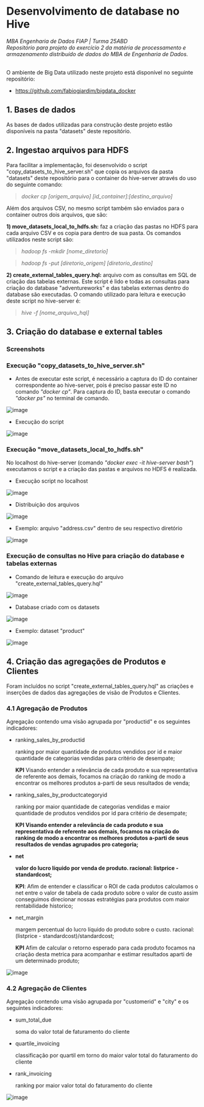 # <b>Desenvolvimento de database no Hive</b>
<i>MBA Engenharia de Dados FIAP | Turma 25ABD<br>
Repositório para projeto do exercício 2 da matéria de processamento e armazenamento distribuído de dados do MBA de Engenharia de Dados.</i><br><br>

O ambiente de Big Data utilizado neste projeto está disponível no seguinte repositório:
- https://github.com/fabiogjardim/bigdata_docker

## <b>1. Bases de dados</b>
As bases de dados utilizadas para construção deste projeto estão disponíveis na pasta "datasets" deste repositório.

## <b>2. Ingestao arquivos para HDFS </b>
Para facilitar a implementação, foi desenvolvido o script "copy_datasets_to_hive_server.sh" que copia os arquivos da pasta "datasets" deste repositório para o container do hive-server através do uso do seguinte comando:
><i>docker cp [origem_arquivo] [id_container]:[destino_arquivo]</i>

Além dos arquivos CSV, no mesmo script também são enviados para o container outros dois arquivos, que são:

<b>1) move_datasets_local_to_hdfs.sh:</b> faz a criação das pastas no HDFS para cada arquivo CSV e os copia para dentro de sua pasta. Os comandos utilizados neste script são:
><i>hadoop fs -mkdir [nome_diretorio]</i> 

><i>hadoop fs -put [diretorio_origem] [diretorio_destino]</i>

<b>2) create_external_tables_query.hql:</b> arquivo com as consultas em SQL de criação das tabelas externas. Este script é lido e todas as consultas para criação do database "adventureworks" e das tabelas externas dentro do database são executadas. O comando utilizado para leitura e execução deste script no hive-server é:
><i>hive -f [nome_arquivo_hql]</i>

## <b>3. Criação do database e external tables</b>

### <b>Screenshots</b>
### Execução "copy_datasets_to_hive_server.sh"

- Antes de executar este script, é necessário a captura do ID do container correspondente ao hive-server, pois é preciso passar este ID no comando <i>"docker cp"</i>. Para captura do ID, basta executar o comando <i>"docker ps"</i> no terminal de comando.

![image](https://github.com/R-Rostan/fiap_25abd_pd_ex2/blob/main/imgs/docker_cp_hive_server.png)

- Execução do script

![image](https://github.com/R-Rostan/fiap_25abd_pd_ex2/blob/main/imgs/execucao_copy_datasets.png)

### Execução "move_datasets_local_to_hdfs.sh"

No localhost do hive-server (comando <i>"docker exec -it hive-server bash"</i>) executamos o script e a criação das pastas e arquivos no HDFS é realizada.

- Execução script no localhost

![image](https://github.com/R-Rostan/fiap_25abd_pd_ex2/blob/main/imgs/execucao_move_datasets.png)

- Distribuição dos arquivos

![image](https://github.com/R-Rostan/fiap_25abd_pd_ex2/blob/main/imgs/pastas_hdfs.png)

- Exemplo: arquivo "address.csv" dentro de seu respectivo diretório

![image](https://github.com/R-Rostan/fiap_25abd_pd_ex2/blob/main/imgs/exemplo_arquivo_hdfs.png)

### Execução de consultas no Hive para criação do database e tabelas externas

- Comando de leitura e execução do arquivo "create_external_tables_query.hql"

![image](https://github.com/R-Rostan/fiap_25abd_pd_ex2/blob/main/imgs/execucao_create_external_tables.png)

- Database criado com os datasets

![image](https://github.com/R-Rostan/fiap_25abd_pd_ex2/blob/main/imgs/database_hdfs.png)

- Exemplo: dataset "product"

![image](https://github.com/R-Rostan/fiap_25abd_pd_ex2/blob/main/imgs/exemplo_dataset_hdfs.png)

## <b>4. Criação das agregações de Produtos e Clientes</b>
Foram incluídos no script "create_external_tables_query.hql" as criações e inserções de dados das agregações de visão de Produtos e Clientes.

### <b>4.1 Agregação de Produtos</b>
Agregação contendo uma visão agrupada por "productid" e os seguintes indicadores:
* ranking_sales_by_productid

   ranking por maior quantidade de produtos vendidos por id e maior quantidade de categorias vendidas para critério de desempate;
   
   <b>KPI</b> Visando entender a relevância de cada produto e sua representativa de referente aos demais, focamos na criação do ranking de modo a encontrar os melhores produtos a-parti de seus resultados de venda;
   
* ranking_sales_by_productcategoryid

   ranking por maior quantidade de categorias vendidas e maior quantidade de produtos vendidos por id para critério de desempate;<b>
   
   <b>KPI</b> Visando entender a relevância de cada produto e sua representativa de referente aos demais, focamos na criação do ranking de modo a encontrar os melhores produtos a-parti de seus resultados de vendas agrupados pro categoria;

* net

   valor do lucro líquido por venda de produto. racional: listprice - standardcost;</b>
   
   <b>KPI</b>: Afim de entender e classificar o ROI de cada produtos calculamos o net entre o valor de tabela de cada produto sobre o valor de custo assim conseguimos direcionar nossas estratégias para produtos com maior rentabilidade historico;
   
* net_margin

   margem percentual do lucro líquido do produto sobre o custo. racional: (listprice - standardcost)/standardcost;</b>
   
   <b>KPI</b> Afim de calcular o retorno esperado para cada produto focamos na criação desta metrica para acompanhar e estimar resultados aparti de um determinado produto;

![image](https://github.com/R-Rostan/fiap_25abd_pd_ex2/blob/main/imgs/agg_produtos_1.png)

### <b>4.2 Agregação de Clientes</b>
Agregação contendo uma visão agrupada por "customerid" e "city" e os seguintes indicadores:
* sum_total_due

   soma do valor total de faturamento do cliente
* quartile_invoicing

   classificação por quartil em torno do maior valor total do faturamento do cliente
* rank_invoicing

   ranking por maior valor total do faturamento do cliente

![image](https://github.com/R-Rostan/fiap_25abd_pd_ex2/blob/main/imgs/agg_clientes_1.png)
